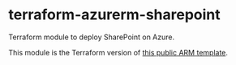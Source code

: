 # terraform-azurerm-sharepoint

Terraform module to deploy SharePoint on Azure.

This module is the Terraform version of [this public ARM template](https://azure.microsoft.com/en-us/resources/templates/sharepoint-adfs/).
